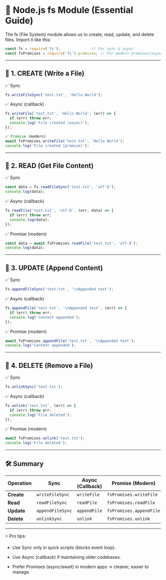 # 📂 Node.js fs Module (Essential Guide)

The fs (File System) module allows us to create, read, update, and delete files.
Import it like this:

```js
const fs = require('fs');              // For sync & async
const fsPromises = require('fs').promises; // For modern promises/async-await
```

---

## 🔹 1. CREATE (Write a File)

✅ Sync

```js
fs.writeFileSync('test.txt', 'Hello World');
```

✅ Async (callback)

```js
fs.writeFile('test.txt', 'Hello World', (err) => {
  if (err) throw err;
  console.log('File created (async)');
});
```

```js
✅ Promise (modern)
await fsPromises.writeFile('test.txt', 'Hello World');
console.log('File created (promise)');
```

---

## 🔹 2. READ (Get File Content)

✅ Sync

```js
const data = fs.readFileSync('test.txt', 'utf-8');
console.log(data);
```

✅ Async (callback)

```js
fs.readFile('test.txt', 'utf-8', (err, data) => {
  if (err) throw err;
  console.log(data);
});
```

✅ Promise (modern)

```js
const data = await fsPromises.readFile('test.txt', 'utf-8');
console.log(data);
```

---

## 🔹 3. UPDATE (Append Content)

✅ Sync

```js
fs.appendFileSync('test.txt', '\nAppended text');
```

✅ Async (callback)

```js
fs.appendFile('test.txt', '\nAppended text', (err) => {
  if (err) throw err;
  console.log('Content appended');
});
```

✅ Promise (modern)

```js
await fsPromises.appendFile('test.txt', '\nAppended text');
console.log('Content appended');
```

---

## 🔹 4. DELETE (Remove a File)

✅ Sync

```js
fs.unlinkSync('test.txt');
```

✅ Async (callback)

```js
fs.unlink('test.txt', (err) => {
  if (err) throw err;
  console.log('File deleted');
});
```

✅ Promise (modern)

```js
await fsPromises.unlink('test.txt');
console.log('File deleted');
```

---

## 🛠 Summary

| Operation  | Sync             | Async (Callback) | Promise (Modern)        |
| ---------- | ---------------- | ---------------- | ----------------------- |
| **Create** | `writeFileSync`  | `writeFile`      | `fsPromises.writeFile`  |
| **Read**   | `readFileSync`   | `readFile`       | `fsPromises.readFile`   |
| **Update** | `appendFileSync` | `appendFile`     | `fsPromises.appendFile` |
| **Delete** | `unlinkSync`     | `unlink`         | `fsPromises.unlink`     |

---

⚡ Pro tips:

- Use Sync only in quick scripts (blocks event loop).

- Use Async (callback) if maintaining older codebases.

- Prefer Promises (async/await) in modern apps → cleaner, easier to manage.
